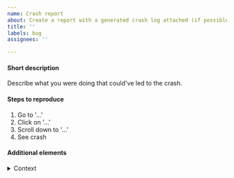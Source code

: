 ```yaml
---
name: Crash report
about: Create a report with a generated crash log attached (if possible) to help Olauncher CF improve
title: ''
labels: bug
assignees: ''

---
```


<!--
Thank you for your help in making Olauncher CF more stable and reliable!

Guide to a good crash-report:
• Please search existing bug/crash reports to avoid creating duplicates.
• Give your crash report a good name (no generics like "Error" or "Crash"), so others can easily identify the topic of your issue.
• Describe what you were doing what could've led to the crash and whether the crash is random or reproducible.
-->

#### Short description <!-- to be filled in -->
Describe what you were doing that could've led to the crash.

#### Steps to reproduce <!-- to be filled in -->
1. Go to '…'
2. Click on '…'
3. Scroll down to '…'
4. See crash

#### Additional elements

<details>
  <summary>Context</summary>

Add your long texts or screenshots here

</details>
